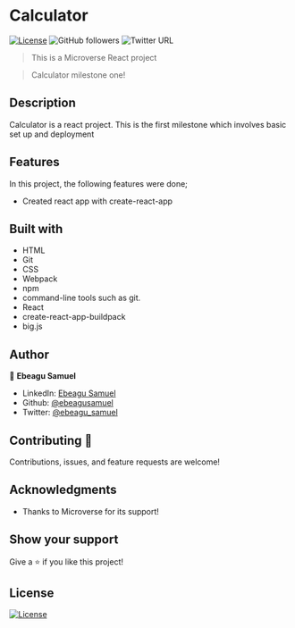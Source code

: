 # Calculator 

[![License](https://img.shields.io/badge/License-MIT-green.svg)]()
![GitHub followers](https://img.shields.io/github/followers/ebeagusamuel?label=ebeagusamuel&style=social)
![Twitter URL](https://img.shields.io/twitter/follow/ebeagu_samuel?label=Follow&style=social)

> This is a Microverse React project

>  Calculator milestone one!

## Description

Calculator is a react project. This is the first milestone which involves basic set up and deployment 

## Features

In this project, the following features were done;
- Created react app with create-react-app

## Built with

- HTML
- Git
- CSS
- Webpack
- npm
- command-line tools such as git.
- React
- create-react-app-buildpack
- big.js

## Author

👤 **Ebeagu Samuel**

- LinkedIn: [Ebeagu Samuel](https://www.linkedin.com/in/ebeagusamuel)
- Github: [@ebeagusamuel](https://github.com/ebeagusamuel)
- Twitter: [@ebeagu_samuel](https://twitter.com/ebeagu_samuel)

## Contributing 🤝

Contributions, issues, and feature requests are welcome!

## Acknowledgments

- Thanks to Microverse for its support!

## Show your support

Give a ⭐️ if you like this project!

## License

[![License](https://img.shields.io/badge/License-MIT-green.svg)](http://opensource.org/licenses/mit-license.php)